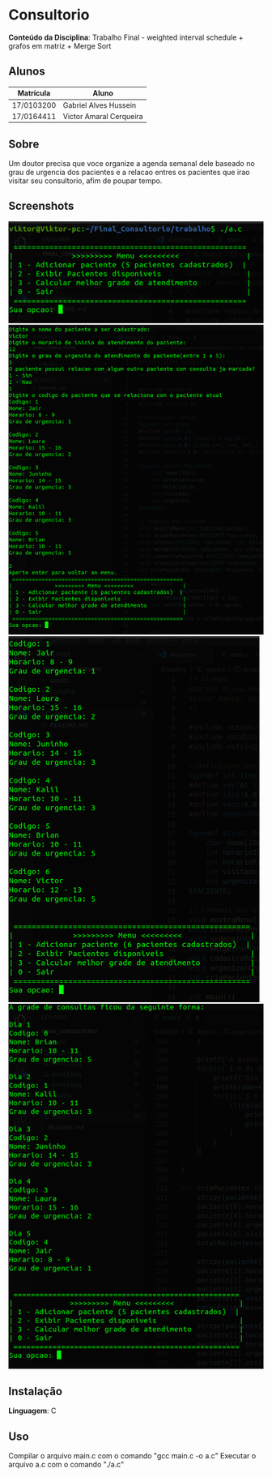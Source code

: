 # Consultorio

**Conteúdo da Disciplina**: Trabalho Final - weighted interval schedule + grafos em matriz + Merge Sort<br>

## Alunos
|Matrícula | Aluno |
| -- | -- |
| 17/0103200  |  Gabriel Alves Hussein |
| 17/0164411  |  Victor Amaral Cerqueira |

## Sobre 
Um doutor precisa que voce organize a agenda semanal dele baseado no grau de urgencia dos pacientes e a relacao entres os pacientes que irao visitar seu consultorio, afim de poupar tempo.

## Screenshots
![Image1](assets/print1.png)
![Image2](assets/print2.png)
![Image3](assets/print3.png)
![Image4](assets/print4.png)

## Instalação 
**Linguagem**: C<br>

## Uso 
Compilar o arquivo main.c com o comando "gcc main.c -o a.c"
Executar o arquivo a.c com o comando "./a.c"